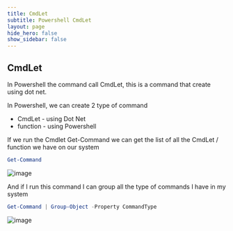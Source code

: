 ```yaml
---
title: CmdLet
subtitle: Powershell CmdLet
layout: page
hide_hero: false
show_sidebar: false
---
```

## CmdLet
In Powershell the command call CmdLet, this is a command that create using dot net.

In Powershell, we can create 2 type of command
* CmdLet - using Dot Net
* function - using Powershell

If we run the Cmdlet Get-Command we can get the list of all the CmdLet / function we have on our system
```powershell
Get-Command
```
![image](https://github.com/itamartz/Powershell/assets/10198823/60c64a00-0566-43b4-880a-b3f7d44fa95d)

And if I run this command I can group all the type of commands I have in my system
```powershell
Get-Command | Group-Object -Property CommandType
```
![image](https://github.com/itamartz/Powershell/assets/10198823/36b2b031-7cba-4018-9d34-69748ed61580)
